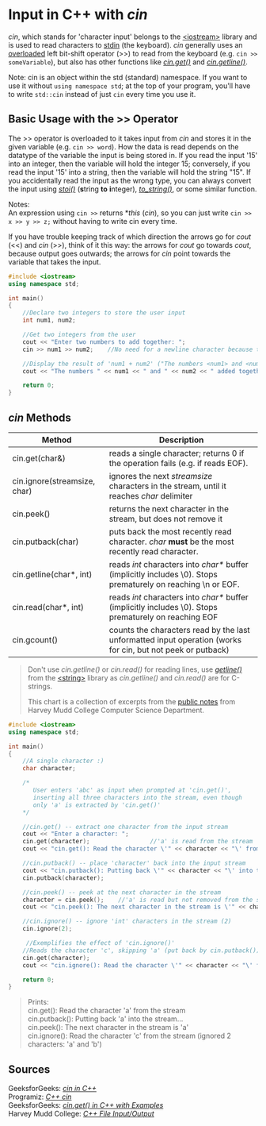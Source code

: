 # Input in C++ with _cin_
_cin_, which stands for 'character input' belongs to the [\<iostream\>](https://en.cppreference.com/w/cpp/header/iostream) library and is used to read characters to [stdin](http://www.cs.kent.edu/~durand/CS1/Notes/06_IO/cs1_io.html) (the keyboard). _cin_ generally uses an [overloaded](https://www.tutorialspoint.com/cplusplus/cpp_overloading.htm) 
left bit-shift operator (>>) to read from the keyboard (e.g. `cin >> someVariable`), but also has other functions like [_cin.get()_](https://www.geeksforgeeks.org/cin-get-in-c-with-examples/) 
and [_cin.getline()_](https://www.includehelp.com/cpp-programs/cpp-program-to-read-string-using-cin-getline.aspx). 

Note: cin is an object within the std (standard) namespace. If you want to use it without `using namespace std`; at the top of your program, you'll have to write `std::cin` instead of just `cin` every time you use it.

## Basic Usage with the >> Operator
The >> operator is overloaded to it takes input from _cin_ and stores it in the given variable (e.g. `cin >> word`). How the data is read depends on the 
datatype of the variable the input is being stored in. If you read the input '15' into an integer, then the variable will hold the integer 15; conversely, if you read the 
input '15' into a string, then the variable will hold the string "15". If you accidentally read the input as the wrong type, you can always convert the input using 
[_stoi()_](https://en.cppreference.com/w/cpp/string/basic_string/stol) (**s**tring **to** **i**nteger), [_to\_string()_](https://www.cplusplus.com/reference/string/to_string/),
or some similar function.

Notes: <br />
An expression using `cin >>` returns \*_this_ (_cin_), so you can just write `cin >> x >> y >> z;` without having
to write cin every time.

If you have trouble keeping track of which direction the arrows go for _cout_ (<<) and _cin_ (>>), think of it this way: the arrows for _cout_ go towards _cout_, because output
goes outwards; the arrows for _cin_ point towards the variable that takes the input.

```C++
#include <iostream>
using namespace std;

int main()
{
    //Declare two integers to store the user input
    int num1, num2;

    //Get two integers from the user
    cout << "Enter two numbers to add together: ";
    cin >> num1 >> num2;    //No need for a newline character because the user confirms input by pressing enter (\n)

    //Display the result of 'num1 + num2' ("The numbers <num1> and <num2> added together is: <num1 + num2>")
    cout << "The numbers " << num1 << " and " << num2 << " added together is: " << num1 + num2 << '\n';

    return 0;
}
```

## _cin_ Methods
| Method | Description |
| ------ | ----------- |
| cin.get(char&) | reads a single character; returns 0 if the operation fails (e.g. if reads EOF). |
| cin.ignore(streamsize, char) | ignores the next _streamsize_ characters in the stream, until it reaches _char_ delimiter |
| cin.peek() | returns the next character in the stream, but does not remove it |
| cin.putback(char) | puts back the most recently read character. _char_ **must** be the most recently read character. |
| cin.getline(char\*, int) | reads _int_ characters into _char\*_ buffer (implicitly includes \\0). Stops prematurely on reaching \\n or EOF. |
| cin.read(char\*, int) | reads _int_ characters into _char\*_ buffer (implicitly includes \\0). Stops prematurely on reaching EOF |
| cin.gcount() | counts the characters read by the last unformatted input operation (works for cin, but not peek or putback) |
> Don't use _cin.getline()_ or _cin.read()_ for reading lines, use [_getline()_](https://www.geeksforgeeks.org/getline-string-c/) 
> from the [\<string\>](https://en.cppreference.com/w/cpp/header/string) library as _cin.getline()_ and _cin.read()_ are for C-strings.
>
> This chart is a collection of excerpts from the [public notes](https://www.cs.hmc.edu/~geoff/classes/hmc.cs070.200109/notes/io.html) from Harvey Mudd College Computer Science Department.

```C++
#include <iostream>
using namespace std;

int main()
{
    //A single character :)
    char character;

    /* 
       User enters 'abc' as input when prompted at 'cin.get()',
       inserting all three characters into the stream, even though
       only 'a' is extracted by 'cin.get()'                      
    */

    //cin.get() -- extract one character from the input stream
    cout << "Enter a character: ";
    cin.get(character);                 //'a' is read from the stream
    cout << "cin.get(): Read the character \'" << character << "\' from the stream\n";

    //cin.putback() -- place 'character' back into the input stream
    cout << "cin.putback(): Putting back \'" << character << "\' into the stream...\n";
    cin.putback(character);

    //cin.peek() -- peek at the next character in the stream
    character = cin.peek();    //'a' is read but not removed from the stream
    cout << "cin.peek(): The next character in the stream is \'" << character << "\'\n";

    //cin.ignore() -- ignore 'int' characters in the stream (2)
    cin.ignore(2);

     //Exemplifies the effect of 'cin.ignore()'
    //Reads the character 'c', skipping 'a' (put back by cin.putback()) as wel as the next character 'b'
    cin.get(character);
    cout << "cin.ignore(): Read the character \'" << character << "\' from the stream (ignored 2 characters: \'a\' and \'b\')\n";

    return 0;
}
```
> Prints: <br />
> cin.get(): Read the character 'a' from the stream <br />
> cin.putback(): Putting back 'a' into the stream... <br />
> cin.peek(): The next character in the stream is 'a' <br />
> cin.ignore(): Read the character 'c' from the stream (ignored 2 characters: 'a' and 'b') <br />

## Sources
GeeksforGeeks: [_cin in C++_](https://www.geeksforgeeks.org/cin-in-c/) <br />
Programiz: [_C++ cin_](https://www.programiz.com/cpp-programming/library-function/iostream/cin) <br />
GeeksforGeeks: [_cin.get() in C++ with Examples_](https://www.geeksforgeeks.org/cin-get-in-c-with-examples/) <br />
Harvey Mudd College: [_C++ File Input/Output_](https://www.cs.hmc.edu/~geoff/classes/hmc.cs070.200109/notes/io.html) <br />
